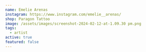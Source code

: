 ```yaml
---
name: Emelie Arenas
instagram: https://www.instagram.com/emelie__arenas/
shop: Paragon Tattoo
image: /assets/images/screenshot-2024-02-12-at-1.09.30 pm.png
tags:
  - artist
active: true
featured: false
---
```

